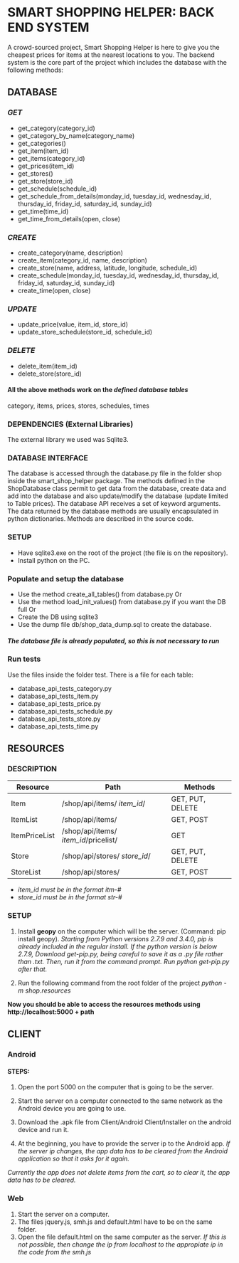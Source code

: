 # **SMART SHOPPING HELPER: BACK END SYSTEM**
A crowd-sourced project, Smart Shopping Helper is here to give you the cheapest prices for items at the nearest locations to you. The backend system is the core part of the project which includes the database with the following methods:

## DATABASE

### *GET*
- get_category(category_id)
- get_category_by_name(category_name)
- get_categories()
- get_item(item_id)
- get_items(category_id)
- get_prices(item_id)
- get_stores()
- get_store(store_id)
- get_schedule(schedule_id)
- get_schedule_from_details(monday_id, tuesday_id, wednesday_id, thursday_id, friday_id, saturday_id, sunday_id)
- get_time(time_id)
- get_time_from_details(open, close)

### *CREATE*
- create_category(name, description)
- create_item(category_id, name, description)
- create_store(name, address, latitude, longitude, schedule_id)
- create_schedule(monday_id, tuesday_id, wednesday_id, thursday_id, friday_id, saturday_id, sunday_id)
- create_time(open, close)

### *UPDATE*
- update_price(value, item_id, store_id)
- update_store_schedule(store_id, schedule_id)

### *DELETE*
- delete_item(item_id)
- delete_store(store_id)

#### All the above methods work on the *defined database tables*
category, items, prices, stores, schedules, times

### **DEPENDENCIES** (External Libraries)
The external library we used was Sqlite3.

### **DATABASE INTERFACE**
The database is accessed through the database.py file in the folder shop inside the smart_shop_helper package. The methods defined in the ShopDatabase class permit to get data from the database, create data and add into the database and also update/modify the database (update limited to Table prices). The database API receives a set of keyword arguments.  The data returned by the database methods are usually encapsulated in python dictionaries.  Methods are described in the source code.

### **SETUP**
- Have sqlite3.exe on the root of the project (the file is on the repository).
- Install python on the PC.

### **Populate and setup the database**
- Use the method create_all_tables() from database.py
Or
- Use the method load_init_values() from database.py if you want the DB full
Or
- Create the DB using sqlite3
- Use the dump file db/shop_data_dump.sql to create the database.

#### *The database file is already populated, so this is not necessary to run*

### **Run tests**
Use the files inside the folder test. There is a file for each table:

- database_api_tests_category.py
- database_api_tests_item.py
- database_api_tests_price.py
- database_api_tests_schedule.py
- database_api_tests_store.py
- database_api_tests_time.py

## **RESOURCES**

### **DESCRIPTION**

Resource | Path | Methods
-------- | ---- | -------
Item | /shop/api/items/ *item_id*/ | GET, PUT, DELETE
ItemList | /shop/api/items/ | GET, POST
ItemPriceList | /shop/api/items/ *item_id*/pricelist/ | GET
Store | /shop/api/stores/ *store_id*/ | GET, PUT, DELETE
StoreList | /shop/api/stores/ | GET, POST

- *item_id must be in the format itm-#*  
- *store_id must be in the format str-#*  

### **SETUP**

1. Install **geopy** on the computer which will be the server. (Command: pip install geopy). *Starting from Python versions 2.7.9 and 3.4.0, pip is already included in the regular install. If the python version is below 2.7.9, Download get-pip.py, being careful to save it as a .py file rather than .txt. Then, run it from the command prompt. Run python get-pip.py after that.*

2. Run the following command from the root folder of the project *python -m shop.resources*

**Now you should be able to access the resources methods using http://localhost:5000 + path**

## **CLIENT**

### **Android**

#### STEPS:
1. Open the port 5000 on the computer that is going to be the server.

2. Start the server on a computer connected to the same network as the Android device you are going to use.

3. Download the .apk file from Client/Android Client/Installer on the android device and run it.

4. At the beginning, you have to provide the server ip to the Android app. 
*If the server ip changes, the app data has to be cleared from the Android application so that it asks for it again.*

*Currently the app does not delete items from the cart, so to clear it, the app data has to be cleared.*

### **Web**

1. Start the server on a computer.
2. The files jquery.js, smh.js and default.html have to be on the same folder.
3. Open the file default.html on the same computer as the server. *If this is not possible, then change the ip from localhost to the appropiate ip in the code from the smh.js*
